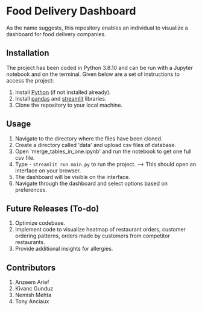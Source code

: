 # Food Delivery Dashboard

As the name suggests, this repository enables an individual to visualize a dashboard for food delivery companies.

## Installation

The project has been coded in Python 3.8.10 and can be run with a Jupyter notebook and on the terminal. Given below are a set of instructions to access the project:

1. Install [Python](https://realpython.com/installing-python/) (if not installed already).
2. Install [pandas](https://pandas.pydata.org/docs/getting_started/install.html) and [streamlit](https://docs.streamlit.io/library/get-started/installation) libraries.
3. Clone the repository to your local machine.

## Usage

1. Navigate to the directory where the files have been cloned.
2. Create a directory called 'data' and upload csv files of database.
3. Open 'merge_tables_in_one.ipynb' and run the notebook to get one full csv file. 
4. Type - `streamlit run main.py` to run the project. --> This should open an interface on your browser.
5. The dashboard will be visible on the interface.
6. Navigate through the dashboard and select options based on preferences.

## Future Releases (To-do)
1. Optimize codebase.
2. Implement code to visualize heatmap of restaurant orders, customer ordering patterns, orders made by customers from competitor restaurants.
3. Provide additional insights for allergies.

## Contributors
1. Anzeem Arief
2. Kivanc Gunduz
3. Nemish Mehta
4. Tony Anciaux
